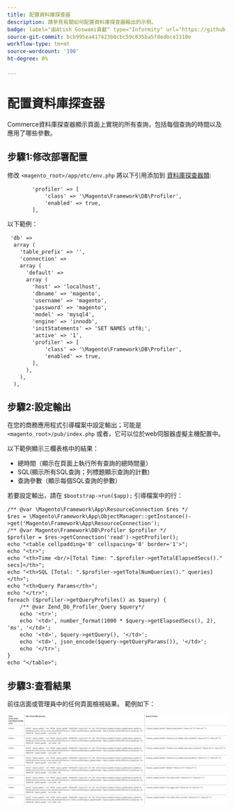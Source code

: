 ```yaml
---
title: 配置資料庫探查器
description: 請參見有關如何配置資料庫探查器輸出的示例。
badge: label="由Atish Goswami貢獻" type="Informity" url="https://github.com/atishgoswami" tooltip="Atish Goswami"
source-git-commit: bcb995ea417423b0cbc59c035ba5fdedbce3310e
workflow-type: tm+mt
source-wordcount: '198'
ht-degree: 0%

---
```



# 配置資料庫探查器

Commerce資料庫探查器顯示頁面上實現的所有查詢，包括每個查詢的時間以及應用了哪些參數。

## 步驟1:修改部署配置

修改 `<magento_root>/app/etc/env.php` 將以下引用添加到 [資料庫探查器類](https://github.com/magento/magento2/tree/2.4/lib/internal/Magento/Framework/DB/Profiler.php):

```php?start_inline=1
        'profiler' => [
            'class' => '\Magento\Framework\DB\Profiler',
            'enabled' => true,
        ],
```

以下範例：

```php?start_inline=1
 'db' =>
  array (
    'table_prefix' => '',
    'connection' =>
    array (
      'default' =>
      array (
        'host' => 'localhost',
        'dbname' => 'magento',
        'username' => 'magento',
        'password' => 'magento',
        'model' => 'mysql4',
        'engine' => 'innodb',
        'initStatements' => 'SET NAMES utf8;',
        'active' => '1',
        'profiler' => [
            'class' => '\Magento\Framework\DB\Profiler',
            'enabled' => true,
        ],
      ),
    ),
  ),
```

## 步驟2:設定輸出

在您的商務應用程式引導檔案中設定輸出；可能是 `<magento_root>/pub/index.php` 或者，它可以位於web伺服器虛擬主機配置中。

以下範例顯示三欄表格中的結果：

- 總時間（顯示在頁面上執行所有查詢的總時間量）
- SQL(顯示所有SQL查詢；列標題顯示查詢的計數)
- 查詢參數（顯示每個SQL查詢的參數）

若要設定輸出，請在 `$bootstrap->run($app);` 引導檔案中的行：

```php?start_inline=1
/** @var \Magento\Framework\App\ResourceConnection $res */
$res = \Magento\Framework\App\ObjectManager::getInstance()->get('Magento\Framework\App\ResourceConnection');
/** @var Magento\Framework\DB\Profiler $profiler */
$profiler = $res->getConnection('read')->getProfiler();
echo "<table cellpadding='0' cellspacing='0' border='1'>";
echo "<tr>";
echo "<th>Time <br/>[Total Time: ".$profiler->getTotalElapsedSecs()." secs]</th>";
echo "<th>SQL [Total: ".$profiler->getTotalNumQueries()." queries]</th>";
echo "<th>Query Params</th>";
echo "</tr>";
foreach ($profiler->getQueryProfiles() as $query) {
    /** @var Zend_Db_Profiler_Query $query*/
    echo '<tr>';
    echo '<td>', number_format(1000 * $query->getElapsedSecs(), 2), 'ms', '</td>';
    echo '<td>', $query->getQuery(), '</td>';
    echo '<td>', json_encode($query->getQueryParams()), '</td>';
    echo '</tr>';
}
echo "</table>";
```

## 步驟3:查看結果

前往店面或管理員中的任何頁面檢視結果。 範例如下：

![資料庫探查器結果示例](../../assets/configuration/db-profiler-results.png)
